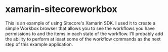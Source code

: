 # xamarin-sitecoreworkbox

This is an example of using Sitecore's Xamarin SDK. I used it to create a simple Workbox browser that allows you to see the workflows you have permissions to and the items in each state of the workflow. I'll probably add the ability to perform at least some of the workflow commands as the next step of this example application.
